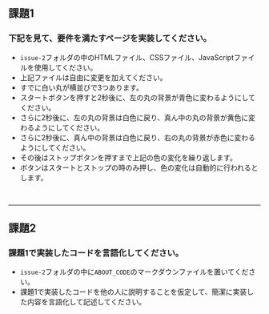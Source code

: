 
## 課題1

### 下記を見て、要件を満たすページを実装してください。

* `issue-2`フォルダの中のHTMLファイル、CSSファイル、JavaScriptファイルを使用してください。
* 上記ファイルは自由に変更を加えてください。
* すでに白い丸が横並びで3つあります。
* スタートボタンを押すと2秒後に、左の丸の背景が青色に変わるようにしてください。
* さらに2秒後に、左の丸の背景は白色に戻り、真ん中の丸の背景が黄色に変わるようにしてください。
* さらに2秒後に、真ん中の背景は白色に戻り、右の丸の背景が赤色に変わるようにしてください。
* その後はストップボタンを押すまで上記の色の変化を繰り返します。
* ボタンはスタートとストップの時のみ押し、色の変化は自動的に行われるとします。

<br>

---

## 課題2

### 課題1で実装したコードを言語化してください。

* `issue-2`フォルダの中に`ABOUT_CODE`のマークダウンファイルを置いてください。
* 課題1で実装したコードを他の人に説明することを仮定して、簡潔に実装した内容を言語化して記述してください。
